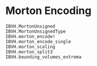 # Morton Encoding


```@docs
IBVH.MortonUnsigned
IBVH.MortonUnsignedType
IBVH.morton_encode!
IBVH.morton_encode_single
IBVH.morton_scaling
IBVH.morton_split3
IBVH.bounding_volumes_extrema
```
